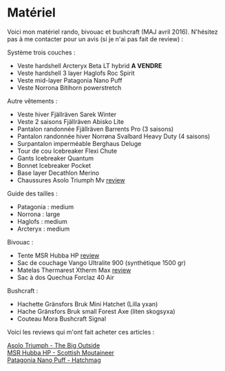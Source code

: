 # Matériel
Voici mon matériel rando, bivouac et bushcraft (MAJ avril 2016). N'hésitez pas à me contacter pour un avis (si je n'ai pas fait de review) :

Système trois couches :

- Veste hardshell Arcteryx Beta LT hybrid **A VENDRE**
- Veste hardshell 3 layer Haglofs Roc Spirit
- Veste mid-layer Patagonia Nano Puff
- Veste Norrona Bitihorn powerstretch

Autre vêtements :

- Veste hiver Fjällräven Sarek Winter  
- Veste 2 saisons Fjällräven Abisko Lite
- Pantalon randonnée Fjällräven Barrents Pro (3 saisons)
- Pantalon randonnée hiver Norrøna Svalbard Heavy Duty (4 saisons)
- Surpantalon imperméable Berghaus Deluge
- Tour de cou Icebreaker Flexi Chute
- Gants Icebreaker Quantum
- Bonnet Icebreaker Pocket
- Base layer Decathlon Merino  
- Chaussures Asolo Triumph Mv [review](https://voyage.wains.be/Tests%20de%20mate%CC%81riel/20151017-Asolo-Triumph.md)

Guide des tailles :

- Patagonia : medium
- Norrona : large
- Haglofs : medium
- Arcteryx : medium

Bivouac :

- Tente MSR Hubba HP [review](https://voyage.wains.be/Tests%20de%20mate%CC%81riel/20151110-MSR-hubba-hp.md)
- Sac de couchage Vango Ultralite 900 (synthétique 1500 gr)
- Matelas Thermarest Xtherm Max [review](https://voyage.wains.be/Tests%20de%20mate%CC%81riel/20151017-thermarest-xtherm-max.md)
- Sac à dos Quechua Forclaz 40 Air

Bushcraft :

- Hachette Gränsfors Bruk Mini Hatchet (Lilla yxan)
- Hache Gränsfors Bruk small Forest Axe (liten skogsyxa)
- Couteau Mora Bushcraft Signal

Voici les reviews qui m'ont fait acheter ces articles :

[Asolo Triumph - The Big Outside](http://thebigoutside.com/gear-review-asolo-triumph-gv-gtx-and-tacoma-gv-boots/)  
[MSR Hubba HP - Scottish Moutaineer](http://scottishmountaineer.com/msr-hubba-hp-review/)  
[Patagonia Nano Puff - Hatchmag](http://www.hatchmag.com/articles/review-patagonia-nano-puff-jacket-full-zip/771425)